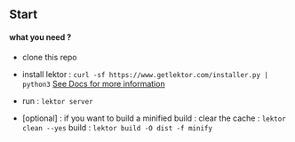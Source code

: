 

## Start

#### what you need ? 

* clone this repo

* install lektor : 
`curl -sf https://www.getlektor.com/installer.py | python3`
[See Docs for more information][1]

* run : `lektor server`

* [optional] : if you want to build a minified build : 
clear the cache : `lektor clean --yes`
build  : `lektor build -O dist -f minify`

[1]: https://www.getlektor.com/docs/installation/


